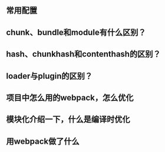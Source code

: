 ## 常用配置

## chunk、bundle和module有什么区别？

## hash、chunkhash和contenthash的区别？

## loader与plugin的区别？

## 项目中怎么用的webpack，怎么优化

## 模块化介绍一下，什么是编译时优化

## 用webpack做了什么